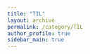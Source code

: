 ```yaml
---
title: "TIL"
layout: archive
permalink: /category/TIL
author_profile: true
sidebar_main: true
---
```


